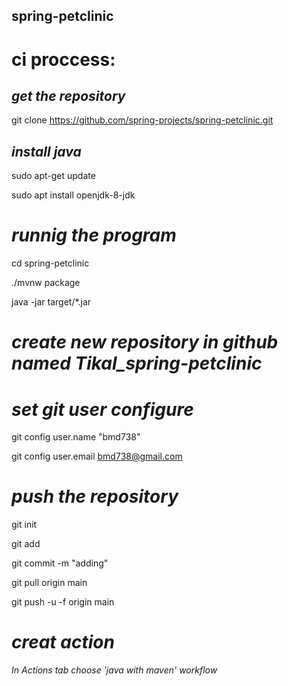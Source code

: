 ## spring-petclinic
# ci proccess:

## _get the repository_ 

git clone https://github.com/spring-projects/spring-petclinic.git

## _install java_ 

sudo apt-get update

sudo apt install openjdk-8-jdk

# _runnig the program_  

cd spring-petclinic

./mvnw package

java -jar target/*.jar

# _create new repository in github named Tikal_spring-petclinic_

# _set git user configure_

git config user.name "bmd738"

git config user.email bmd738@gmail.com

# _push the repository_

git init

git add

git commit -m "adding"

git pull origin main

git push -u -f origin main

# _creat action_ 

_In Actions tab choose 'java with maven' workflow_


